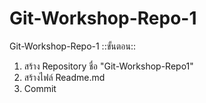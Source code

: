 # Git-Workshop-Repo-1
Git-Workshop-Repo-1
::ขั้นตอน::
1. สร้าง Repository ชื่อ "Git-Workshop-Repo1"
2. สร้างไฟล์ Readme.md
3. Commit
